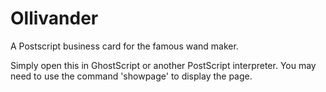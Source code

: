 # Ollivander
A Postscript business card for the famous wand maker.


Simply open this in GhostScript or another PostScript interpreter. You may need to use the command 'showpage' to display the page.
